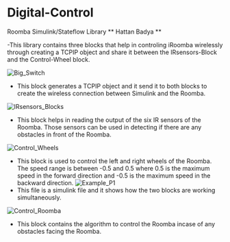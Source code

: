 # Digital-Control
Roomba Simulink/Stateflow Library
** Hattan Badya **

-This library contains three blocks that help in controling iRoomba wirelessly through creating a TCPIP object and share it between the IRsensors-Block and the Control-Wheel block.


![Big_Switch](https://github.com/tuf76885/Digital-Control/blob/master/BigSwitch.png)


- This block generates a TCPIP object and it send it to both blocks to create the wireless connection between Simulink and the Roomba.


![IRsensors_Blocks](https://github.com/tuf76885/Digital-Control/blob/master/IR_S.png)


- This block helps in reading the output of the six IR sensors of the Roomba. Those sensors can be used in detecting if there are any obstacles in front of the Roomba.


![Control_Wheels](https://github.com/tuf76885/Digital-Control/blob/master/C_W.png)

- This block is used to control the left and right wheels of the Roomba. The speed range is between -0.5 and 0.5 where 0.5 is the maximum speed in the forward direction and -0.5 is the maximum speed in the backward direction.
![Example_P1](https://github.com/tuf76885/Digital-Control/blob/master/Example_for_Project.png)
- This file is a simulink file and it shows how the two blocks are working simultaneously. 

![Control_Roomba](https://github.com/tuf76885/Digital-Control/blob/master/C_R.png)

- This block contains the algorithm to control the Roomba incase of any obstacles facing the Roomba. 

